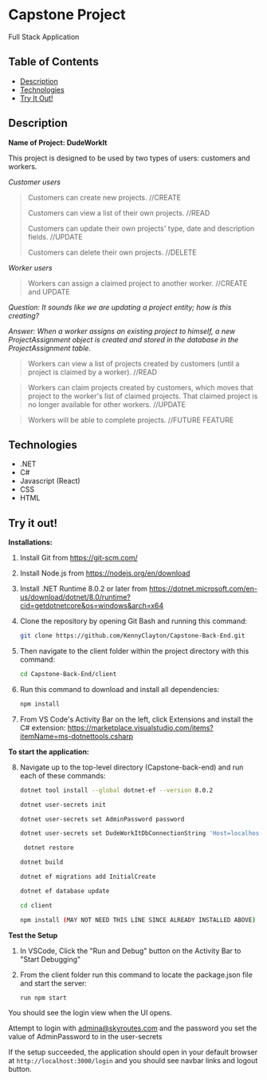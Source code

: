 # Capstone Project
Full Stack Application

## Table of Contents
- [Description](#description)
- [Technologies](#technologies)
- [Try It Out!](#try-it-out)


## Description
**Name of Project: DudeWorkIt**

This project is designed to be used by two types of users: customers and workers.

_Customer users_

> Customers can create new projects. //CREATE
> 
> Customers can view a list of their own projects. //READ
> 
> Customers can update their own projects' type, date and description fields. //UPDATE
> 
> Customers can delete their own projects. //DELETE


_Worker users_

> Workers can assign a claimed project to another worker. //CREATE and UPDATE

_Question: It sounds like we are updating a project entity; how is this creating?_

_Answer: When a worker assigns an existing project to himself, a new _ProjectAssignment_ object is created and stored in the database in the ProjectAssignment table._

> Workers can view a list of projects created by customers (until a project is claimed by a worker). //READ

> Workers can claim projects created by customers, which moves that project to the worker's list of claimed projects. That claimed project is no longer available for other workers. //UPDATE

> Workers will be able to complete projects. //FUTURE FEATURE




## Technologies
- .NET
- C#
- Javascript (React)
- CSS
- HTML


## Try it out!

**Installations:**

1. Install Git from https://git-scm.com/

2. Install Node.js from https://nodejs.org/en/download

3. Install .NET Runtime 8.0.2 or later from https://dotnet.microsoft.com/en-us/download/dotnet/8.0/runtime?cid=getdotnetcore&os=windows&arch=x64

4. Clone the repository by opening Git Bash and running this command:
    ```bash
    git clone https://github.com/KennyClayton/Capstone-Back-End.git
    ```

5. Then navigate to the client folder within the project directory with this command:
    ```bash
    cd Capstone-Back-End/client
    ```

6. Run this command to download and install all dependencies:
    ```bash
    npm install
    ```

7. From VS Code's Activity Bar on the left, click Extensions and install the C# extension: https://marketplace.visualstudio.com/items?itemName=ms-dotnettools.csharp



**To start the application:**

8. Navigate up to the top-level directory (Capstone-back-end) and run each of these commands:

    ```bash
    dotnet tool install --global dotnet-ef --version 8.0.2
    ```
    
    ```bash
    dotnet user-secrets init
    ```
    
    ```bash
    dotnet user-secrets set AdminPassword password
    ```
    
    ```bash
    dotnet user-secrets set DudeWorkItDbConnectionString 'Host=localhost;Port=5432;Username=postgres;Password=password;Database=DudeWorkIt'
    ```

   ```bash
    dotnet restore
    ```

    ```bash
    dotnet build
    ```

    ```bash
    dotnet ef migrations add InitialCreate
    ```

    ```bash
    dotnet ef database update
    ```

    ```bash
    cd client
    ```

    ```bash
    npm install (MAY NOT NEED THIS LINE SINCE ALREADY INSTALLED ABOVE)
    ```

**Test the Setup**

1. In VSCode, Click the "Run and Debug" button on the Activity Bar to "Start Debugging"

2. From the client folder run this command to locate the package.json file and start the server:
    ```bash
    run npm start
    ``` 

You should see the login view when the UI opens.

Attempt to login with admina@skyroutes.com and the password you set the value of AdminPassword to in the user-secrets

If the setup succeeded, the application should open in your default browser at `http://localhost:3000/login` and you should see navbar links and logout button.

